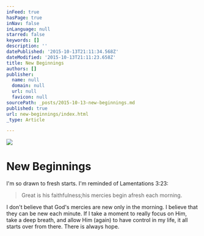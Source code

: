 ```yaml
---
inFeed: true
hasPage: true
inNav: false
inLanguage: null
starred: false
keywords: []
description: ''
datePublished: '2015-10-13T21:11:34.568Z'
dateModified: '2015-10-13T21:11:23.658Z'
title: New Beginnings
authors: []
publisher:
  name: null
  domain: null
  url: null
  favicon: null
sourcePath: _posts/2015-10-13-new-beginnings.md
published: true
url: new-beginnings/index.html
_type: Article

---
```

![](https://the-grid-user-content.s3-us-west-2.amazonaws.com/cdeee03c-122c-4113-ae97-29df3751489b.jpg)

# New Beginnings

I'm so drawn to fresh starts. I'm reminded of Lamentations 3:23: 
> 
> Great is his faithfulness;his mercies begin afresh each morning.

I don't believe that God's mercies are new only in the morning. I believe that they can be new each minute. If I take a moment to really focus on Him, take a deep breath, and allow Him (again) to have control in my life, it all starts over from there. There is always hope.